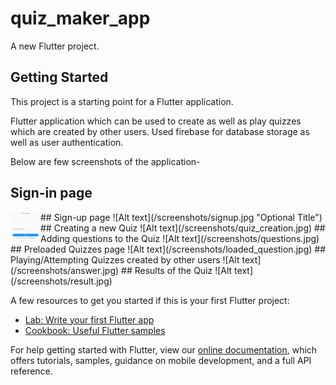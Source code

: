 # quiz_maker_app

A new Flutter project.

## Getting Started

This project is a starting point for a Flutter application.

Flutter application which can be used to create as well as play quizzes which are created by other users.
Used firebase for database storage as well as user authentication.

Below are few screenshots of the application-

## Sign-in page
<img src="/screenshots/signin.jpg" align="left" height="48" width="48" />
## Sign-up page
![Alt text](/screenshots/signup.jpg "Optional Title")
## Creating a new Quiz
![Alt text](/screenshots/quiz_creation.jpg)
## Adding questions to the Quiz
![Alt text](/screenshots/questions.jpg)
## Preloaded Quizzes page
![Alt text](/screenshots/loaded_question.jpg)
## Playing/Attempting Quizzes created by other users
![Alt text](/screenshots/answer.jpg)
## Results of the Quiz
![Alt text](/screenshots/result.jpg)


A few resources to get you started if this is your first Flutter project:

- [Lab: Write your first Flutter app](https://flutter.dev/docs/get-started/codelab)
- [Cookbook: Useful Flutter samples](https://flutter.dev/docs/cookbook)

For help getting started with Flutter, view our
[online documentation](https://flutter.dev/docs), which offers tutorials,
samples, guidance on mobile development, and a full API reference.
